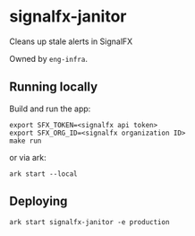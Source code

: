# signalfx-janitor

Cleans up stale alerts in SignalFX

Owned by `eng-infra`.

## Running locally

Build and run the app:

```
export SFX_TOKEN=<signalfx api token>
export SFX_ORG_ID=<signalfx organization ID>
make run
```

or via ark:

```
ark start --local
```

## Deploying

```
ark start signalfx-janitor -e production
```
